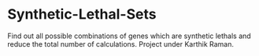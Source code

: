 # Synthetic-Lethal-Sets
Find out all possible combinations of genes which are synthetic lethals and reduce the total number of calculations.
Project under Karthik Raman.
